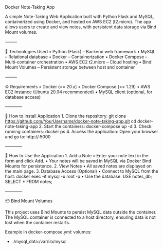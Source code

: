 Docker Note-Taking App

A simple Note-Taking Web Application built with Python Flask and MySQL, containerized using Docker, and hosted on AWS EC2 (t2.micro).
The app allows users to create and view notes, with persistent data storage via Bind Mount volumes.

⸻

📌 Technologies Used
	•	Python (Flask) – Backend web framework
	•	MySQL – Relational database
	•	Docker – Containerization
	•	Docker Compose – Multi-container orchestration
	•	AWS EC2 t2.micro – Cloud hosting
	•	Bind Mount Volumes – Persistent storage between host and container

⸻

⚙️ Requirements
	•	Docker (>= 20.x)
	•	Docker Compose (>= 1.29)
	•	AWS EC2 Instance (Ubuntu 20.04 recommended)
	•	MySQL client (optional, for database access)

————

🚀 How to Install Application
	1.	Clone the repository:
git clone https://github.com/YourUsername/docker-note-taking-app.git
cd docker-note-taking-app
    2.	Start the containers:
docker-compose up -d
    3.	Check running containers:
docker ps
    4.	Access the application:
Open your browser and go to:
http://<your-ec2-public-ip>:5000

————

📂 How to Use the Application
	1.	Add a Note
	•	Enter your note text in the form and click Add.
	•	Your notes will be saved in MySQL via Docker Bind Mounts for persistence.
	2.	View Notes
	•	All saved notes are displayed on the main page.
	3.	Database Access (Optional)
	•	Connect to MySQL from the host:
docker exec -it <mysql-container-name> mysql -u root -p
	•	Use the database:
USE notes_db;
SELECT * FROM notes;

————

📦 Bind Mount Volumes

This project uses Bind Mounts to persist MySQL data outside the container.
The MySQL container is connected to a host directory, ensuring data is not lost when the container restarts.

Example in docker-compose.yml:
volumes:
  - ./mysql_data:/var/lib/mysql

